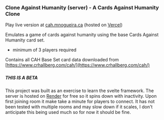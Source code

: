 ### Clone Against Humanity (server) - A Cards Against Humanity Clone


Play live version at [cah.mnogueira.ca](https://cah.mnogueira.ca) (hosted on [Vercel](https://vercel.com/))

Emulates a game of cards against humanity using the base Cards Against Humanity card set.
- minimum of 3 players required

Contains all CAH Base Set card data downloaded from [https://www.crhallberg.com/cah/](https://www.crhallberg.com/cah/)

###

##### THIS IS A BETA
This project was built as an exercise to learn the svelte framework.
The server is hosted on [Render](https://render.com/) for free so it spins 
down with inactivity. Upon first joining room it make take a minute for players
to connect. It has not been tested with multiple rooms and may slow down if it
scales, I don't anticipate this being used much so for now it should be fine.

